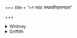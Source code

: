 +++
title = "०१ यददः सम्प्रयतीरहावनदता"

+++

<details><summary>Whitney</summary>

### Translation
1. Since formerly (? *adás*), going forth together, ye resounded  
(*nad*) when the dragon was slain, thenceforth ye are streams (*nadī́*)  
by name: these are your names, O rivers.

### Notes
The *pada*-mss. all commit the very gratuitous blunder of writing *tā́ḥ*  
instead of *tā́* at the beginning of **d**, as if it belonged to  
*sindhavas* instead of to *nā́māni;* SPP. emends to *tā́*, and the comm.  
so understands the word. The comm. takes *adás* as Vedic substitute for  
*amuṣmin*, qualifying *áhāu.* None of the other texts gives any various  
reading for this verse. Pāda **d** sets forth, as it were, the office of  
the first four verses, in finding punning etymologies for sundry of the  
names of water.
</details>

<details><summary>Griffith</summary>

As ye, when Ahi had been slain, flowed forth together with a roar, So are ye called the Roaring Ones: this, O ye Rivers, is your name.
</details>
